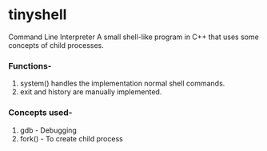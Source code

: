 # tinyshell
 Command Line Interpreter
 A small shell-like program in C++ that uses some concepts of child processes.
 
### Functions- 

1. system() handles the implementation normal shell commands.
2. exit and history are manually implemented. 


### Concepts used- 

1. gdb - Debugging
2. fork() - To create child process 
